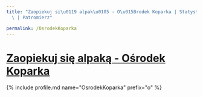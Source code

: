 ```yaml
---
title: "Zaopiekuj si\u0119 alpak\u0105 - O\u015Brodek Koparka | Statystyki patronite.pl\
  \ | Patromierz"

permalink: /OsrodekKoparka
---
```


# [Zaopiekuj się alpaką - Ośrodek Koparka](https://patronite.pl/OsrodekKoparka)

{% include profile.md name="OsrodekKoparka" prefix="o" %}
